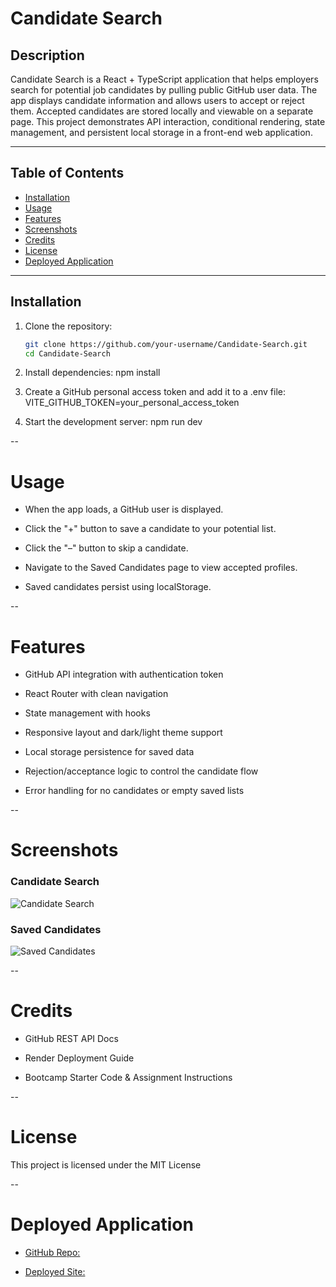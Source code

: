 # Candidate Search

## Description

Candidate Search is a React + TypeScript application that helps employers search for potential job candidates by pulling public GitHub user data. The app displays candidate information and allows users to accept or reject them. Accepted candidates are stored locally and viewable on a separate page. This project demonstrates API interaction, conditional rendering, state management, and persistent local storage in a front-end web application.

---

## Table of Contents

- [Installation](#installation)
- [Usage](#usage)
- [Features](#features)
- [Screenshots](#screenshots)
- [Credits](#credits)
- [License](#license)
- [Deployed Application](#deployed-application)

---

## Installation

1. Clone the repository:
   ```bash
   git clone https://github.com/your-username/Candidate-Search.git
   cd Candidate-Search

2. Install dependencies:
    npm install

3. Create a GitHub personal access token and add it to a .env file:
    VITE_GITHUB_TOKEN=your_personal_access_token

4. Start the development server:
    npm run dev

--

# Usage

* When the app loads, a GitHub user is displayed.

* Click the "+" button to save a candidate to your potential list.

* Click the "–" button to skip a candidate.

* Navigate to the Saved Candidates page to view accepted profiles.

* Saved candidates persist using localStorage.

--

# Features

* GitHub API integration with authentication token

* React Router with clean navigation

* State management with hooks

* Responsive layout and dark/light theme support

* Local storage persistence for saved data

* Rejection/acceptance logic to control the candidate flow

* Error handling for no candidates or empty saved lists

--

# Screenshots

### Candidate Search
![Candidate Search](./assets/candidate-search.png)

### Saved Candidates
![Saved Candidates](./assets/saved-candidates.png)

--

# Credits

* GitHub REST API Docs

* Render Deployment Guide

* Bootcamp Starter Code & Assignment Instructions

--

# License

This project is licensed under the MIT License

--

# Deployed Application

* [GitHub Repo:](https://github.com/eholt19/Candidate-Search)

* [Deployed Site:]()